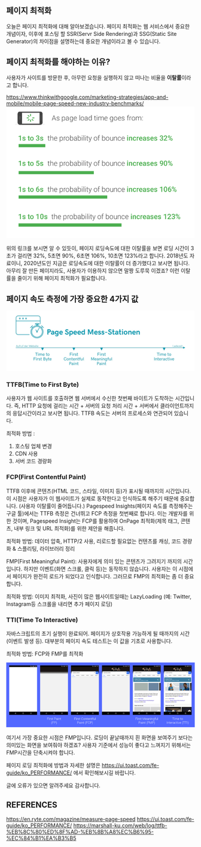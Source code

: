 ## 페이지 최적화
오늘은 페이지 최적화에 대해 알아보겠습니다. 페이지 최적화는 웹 서비스에서 중요한 개념이자, 이후에 포스팅 할 SSR(Servr Side Rendering)과 SSG(Static Site Generator)의 차이점을 설명하는데 중요한 개념이라고 볼 수 있습니다.

 ## 페이지 최적화를 해야하는 이유?
사용자가 사이트를 방문한 후, 아무런 요청을 실행하지 않고 떠나는 비율을 **이탈률**이라고 합니다.

https://www.thinkwithgoogle.com/marketing-strategies/app-and-mobile/mobile-page-speed-new-industry-benchmarks/
![bounce](./bounce.png)

위의 링크를 보시면 알 수 있듯이, 페이지 로딩속도에 대한 이탈률을 보면 로딩 시간이 3초가 걸리면 32%, 5초면 90%, 6초면 106%, 10초면 123%라고 합니다.
2018년도 자료이니, 2020년도인 지금은 로딩속도에 대한 이탈률이 더 증가했다고 보시면 됩니다.
아무리 잘 만든 페이지라도, 사용자가 이용하지 않으면 말짱 도루묵 이겠죠? 이런 이탈률을 줄이기 위해 페이지 최적화가 필요합니다.


## 페이지 속도 측정에 가장 중요한 4가지 값
![Page_Speed_Mess-Stationen](./Page_Speed_Mess-Stationen.jpg)

### TTFB(Time to First Byte) 
사용자가 웹 사이트를 호출하면 웹 서버에서 수신한 첫번째 바이트가 도착하는 시간입니다.
즉, HTTP 요청에 걸리는 시간 + 서버의 요청 처리 시간 + 서버에서 클라이언트까지의 응답시간이라고 보시면 됩니다.
TTFB 속도는 서버의 프로세스와 연관되어 있습니다. 

최적화 방법 :
1. 호스팅 업체 변경
2. CDN 사용
3. 서버 코드 경량화 
 
### FCP(First Contentful Paint)
TTFB 이후에 콘텐츠(HTML 코드, 스타일, 이미지 등)가 표시될 때까지의 시간입니다.
이 시점은 사용자가 이 웹사이트가 실제로 동작한다고 인식하도록 해주기 때문에 중요합니다. (사용자 이탈률이 줄어듭니다.)
Pagespeed Insights(페이지 속도를 측정해주는 구글 툴)에서는 TTFB 측정은 건너뛰고 FCP 측정을 첫번째로 합니다. 이는 개발자를 위한 것이며, Pagespeed Insight는 FCP를 활용하여 OnPage 최적화(제목 태그, 콘텐츠, 내부 링크 및 URL 최적화)를 위한 제안을 해줍니다. 

최적화 방법:
데이터 압축, HTTP/2 사용, 리로드할 필요없는 컨텐츠를 캐싱, 코드 경량화 & 스플리팅, 라이브러리 정리

FMP(First Meaningful Paint): 사용자에게 의미 있는 콘텐츠가 그려지기 까지의 시간입니다. 하지만 이벤트(화면 스크롤, 클릭 등)는 동작하지 않습니다.
사용자는 이 시점에서 페이지가 완전히 로드가 되었다고 인식합니다. 그러므로 FMP의 최적화는 좀 더 중요합니다.

최적화 방법:
이미지 최적화, 사진이 많은 웹사이트일때는 LazyLoading (예: Twitter, Instagram등 스크롤을 내리면 추가 페이지 로딩)

### TTI(Time To Interactive) 
자바스크립트의 초기 실행이 완료되어. 페이지가 상호작용 가능하게 될 때까지의 시간 (이벤트 발생 등).
대부분의 페이지 속도 테스트는 이 값을 기초로 사용합니다.

최적화 방법: FCP와 FMP를 최적화

![render_terms](./render_terms.png)

여기서 가장 중요한 시점은 FMP입니다. 로딩이 끝날때까지 흰 화면을 보여주기 보다는 의미있는 화면을 보여줘야 하겠죠? 사용자 기준에서 성능이 좋다고 느껴지기 위해서는 FMP시간을 단축시켜야 합니다.


페이지 로딩 최적화에 방법과 자세한 설명은 https://ui.toast.com/fe-guide/ko_PERFORMANCE/ 에서 확인해보시길 바랍니다.


글에 오류가 있으면 알려주세요 감사합니다.


## REFERENCES

https://en.ryte.com/magazine/measure-page-speed
https://ui.toast.com/fe-guide/ko_PERFORMANCE/
https://marshall-ku.com/web/log/ttfb-%EB%8C%80%ED%8F%AD-%EB%8B%A8%EC%B6%95-%EC%84%B1%EA%B3%B5




